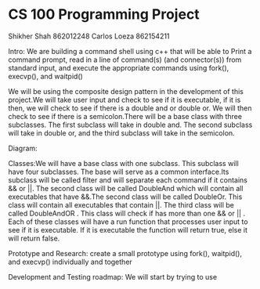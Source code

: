 # CS 100 Programming Project
Shikher Shah 862012248 
Carlos Loeza 862154211

Intro: We are building a command shell using c++ that will be able to Print a command prompt, read in a line of command(s) (and connector(s)) from standard input, and execute the appropriate commands using fork(), execvp(), and waitpid()

We will be using the composite design pattern in the development of this project.We will take user input and check to see if it is executable, if it is then, we will check to see if there is a double and or double or. We will then check to see if there is a semicolon.There will be a base class with three subclasses. The first subclass will take in double and. The second subclass will take in double or, and the third subclass will take in the semicolon.  

Diagram: 

Classes:We will have a base class with one subclass. This subclass will have four subclasses. The base will serve as a common interface.Its subclass will be called filter and will separate each command if it contains && or ||. The second class will be called DoubleAnd which will contain all executables that have &&.The second class will be called DoubleOr. This class will contain all executables that contain ||. The third class will be called DoubleAndOR . This class will check if has more than one && or || . Each of these classes will have a run function that processes user input to see if it is executable. If it is executable the function will return true, else it will return false.  

Prototype and Research: create a small prototype using fork(), waitpid(), and execvp() individually and together

Development and Testing roadmap: We will start by trying to use 
